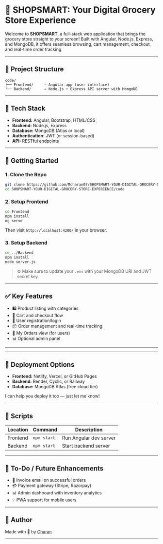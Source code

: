# 🛒 SHOPSMART: Your Digital Grocery Store Experience

Welcome to **SHOPSMART**, a full-stack web application that brings the grocery store straight to your screen! Built with Angular, Node.js, Express, and MongoDB, it offers seamless browsing, cart management, checkout, and real-time order tracking.

---

## 📁 Project Structure

```
code/
├── Frontend/     → Angular app (user interface)
└── Backend/      → Node.js + Express API server with MongoDB
```

---

## 🚀 Tech Stack

- **Frontend:** Angular, Bootstrap, HTML/CSS
- **Backend:** Node.js, Express
- **Database:** MongoDB (Atlas or local)
- **Authentication:** JWT (or session-based)
- **API:** RESTful endpoints

---

## 🔧 Getting Started

### 1. Clone the Repo

```bash
git clone https://github.com/Mcharan07/SHOPSMART-YOUR-DIGITAL-GROCERY-STORE-EXPERIENCE.git
cd SHOPSMART-YOUR-DIGITAL-GROCERY-STORE-EXPERIENCE/code
```

### 2. Setup Frontend

```bash
cd Frontend
npm install
ng serve
```

Then visit `http://localhost:4200/` in your browser.

### 3. Setup Backend

```bash
cd ../Backend
npm install
node server.js
```

> ⚙️ Make sure to update your `.env` with your MongoDB URI and JWT secret key.

---

## ✅ Key Features

- 🛍️ Product listing with categories
- 🛒 Cart and checkout flow
- 🔐 User registration/login
- 📦 Order management and real-time tracking
- 🧾 My Orders view (for users)
- 📊 Optional admin panel

---


---

## 🚀 Deployment Options

- **Frontend:** Netlify, Vercel, or GitHub Pages
- **Backend:** Render, Cyclic, or Railway
- **Database:** MongoDB Atlas (free cloud tier)

I can help you deploy it too — just let me know!

---

## 🧰 Scripts

| Location    | Command        | Description              |
|-------------|----------------|--------------------------|
| Frontend    | `npm start`    | Run Angular dev server   |
| Backend     | `npm start` | Start backend server    |

---

## 📌 To-Do / Future Enhancements

- 🧾 Invoice email on successful orders
- 💳 Payment gateway (Stripe, Razorpay)
- 📊 Admin dashboard with inventory analytics
- 💡 PWA support for mobile users

---

## 🙌 Author

Made with 💙 by [Charan](https://github.com/Mcharan07)

---


